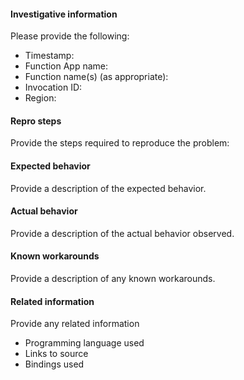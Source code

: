 
<!-- 
Please provide a succinct description of the issue. Please make an effort to fill in the all the sections below or we may close your issue for being low quality. 
-->

#### Investigative information

Please provide the following:

- Timestamp:
- Function App name:
- Function name(s) (as appropriate):
- Invocation ID:
- Region:

<!-- 
If you don't want to share your Function App name or Functions names on GitHub, please be sure to provide your Invocation ID, Timestamp, and Region - we can use this to look up your Function App/Function. Provide an invocation id per Function. See the [wiki](https://github.com/Azure/azure-webjobs-sdk-script/wiki/Sharing-Your-Function-App-name-privately) for more details. 
-->

#### Repro steps

Provide the steps required to reproduce the problem:

<!--
Example: 

1. Step A
2. Step B
-->

#### Expected behavior

Provide a description of the expected behavior.

<!--
Example:

 - After I perform step B, the lights in the house should turn off.
-->

#### Actual behavior

Provide a description of the actual behavior observed.

<!--
Example:

- Step B actually causes my cat to meow for some reason.
-->

#### Known workarounds

Provide a description of any known workarounds.

<!--
Example:

- Turn off the circuit breaker for the lights.
-->

#### Related information 

Provide any related information 

* Programming language used 
* Links to source
* Bindings used
<!-- Uncomment this if you want to include your source (wrap it in details to make browsing easier)
<details>
<summary>Source</summary>

```csharp
public static async Task<HttpResponseMessage> Run([HttpTrigger(AuthorizationLevel.AuthLevelValue, "get", "post", Route = null)]HttpRequestMessage req, TraceWriter log)
{
    log.Info("C# HTTP trigger function processed a request.");

    // parse query parameter
    string name = req.GetQueryNameValuePairs()
        .FirstOrDefault(q => string.Compare(q.Key, "name", true) == 0)
        .Value;

    // Get request body
    dynamic data = await req.Content.ReadAsAsync<object>();

    // Set name to query string or body data
    name = name ?? data?.name;

    return name == null
        ? req.CreateResponse(HttpStatusCode.BadRequest, "Please pass a name on the query string or in the request body")
        : req.CreateResponse(HttpStatusCode.OK, "Hello " + name);
}
```
</details>
-->
